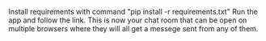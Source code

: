 Install requirements with command "pip install -r requirements.txt"
Run the app and follow the link. This is now your chat room that can be open on multiple browsers where they will all get a messege sent from any of them.